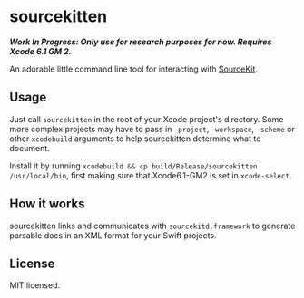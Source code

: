# sourcekitten

***Work In Progress: Only use for research purposes for now. Requires Xcode 6.1 GM 2.***

An adorable little command line tool for interacting with [SourceKit][uncovering-sourcekit].

## Usage

Just call `sourcekitten` in the root of your Xcode project's directory. Some more complex projects may have to pass in `-project`, `-workspace`, `-scheme` or other `xcodebuild` arguments to help sourcekitten determine what to document.

Install it by running `xcodebuild && cp build/Release/sourcekitten /usr/local/bin`, first making sure that Xcode6.1-GM2 is set in `xcode-select`.

## How it works

sourcekitten links and communicates with `sourcekitd.framework` to generate parsable docs in an XML format for your Swift projects.

## License

MIT licensed.

[uncovering-sourcekit]: http://jpsim.com/uncovering-sourcekit
